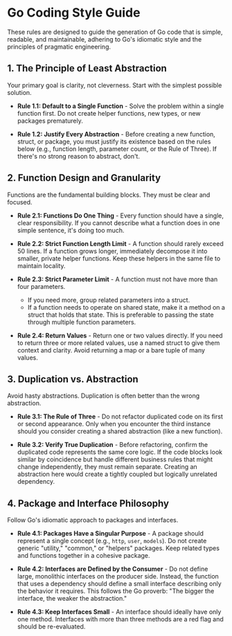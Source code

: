 # Go Coding Style Guide

These rules are designed to guide the generation of Go code that is simple, readable, and maintainable, adhering to Go's
idiomatic style and the principles of pragmatic engineering.

## 1. The Principle of Least Abstraction

Your primary goal is clarity, not cleverness. Start with the simplest possible solution.

- **Rule 1.1: Default to a Single Function** - Solve the problem within a single function first. Do not create helper functions, new types, or new packages prematurely.

- **Rule 1.2: Justify Every Abstraction** - Before creating a new function, struct, or package, you must justify its existence based on the rules below (e.g., function length, parameter count, or the Rule of Three). If there's no strong reason to abstract, don't.

## 2. Function Design and Granularity

Functions are the fundamental building blocks. They must be clear and focused.

- **Rule 2.1: Functions Do One Thing** - Every function should have a single, clear responsibility. If you cannot describe what a function does in one simple sentence, it's doing too much.

- **Rule 2.2: Strict Function Length Limit** - A function should rarely exceed 50 lines. If a function grows longer, immediately decompose it into smaller, private helper functions. Keep these helpers in the same file to maintain locality.

- **Rule 2.3: Strict Parameter Limit** - A function must not have more than four parameters.
    - If you need more, group related parameters into a struct.
    - If a function needs to operate on shared state, make it a method on a struct that holds that state. This is preferable to passing the state through multiple function parameters.

- **Rule 2.4: Return Values** - Return one or two values directly. If you need to return three or more related values, use a named struct to give them context and clarity. Avoid returning a map or a bare tuple of many values.

## 3. Duplication vs. Abstraction

Avoid hasty abstractions. Duplication is often better than the wrong abstraction.

- **Rule 3.1: The Rule of Three** - Do not refactor duplicated code on its first or second appearance. Only when you encounter the third instance should you consider creating a shared abstraction (like a new function).

- **Rule 3.2: Verify True Duplication** - Before refactoring, confirm the duplicated code represents the same core logic. If the code blocks look similar by coincidence but handle different business rules that might change independently, they must remain separate. Creating an abstraction here would create a tightly coupled but logically unrelated dependency.

## 4. Package and Interface Philosophy

Follow Go's idiomatic approach to packages and interfaces.

- **Rule 4.1: Packages Have a Singular Purpose** - A package should represent a single concept (e.g., `http`, `user`, `models`). Do not create generic "utility," "common," or "helpers" packages. Keep related types and functions together in a cohesive package.

- **Rule 4.2: Interfaces are Defined by the Consumer** - Do not define large, monolithic interfaces on the producer side. Instead, the function that uses a dependency should define a small interface describing only the behavior it requires. This follows the Go proverb: "The bigger the interface, the weaker the abstraction."

- **Rule 4.3: Keep Interfaces Small** - An interface should ideally have only one method. Interfaces with more than three methods are a red flag and should be re-evaluated.
